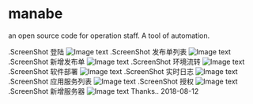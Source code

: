 # manabe
an open source code for operation staff. A tool of automation.
 
 .ScreenShot 登陆
 ![Image text](https://raw.githubusercontent.com/aguncn/manabe/master/img/manabe-demo-9.png)
 .ScreenShot 发布单列表
 ![Image text](https://raw.githubusercontent.com/aguncn/manabe/master/img/manabe-demo-1.png)
  .ScreenShot 新增发布单
 ![Image text](https://raw.githubusercontent.com/aguncn/manabe/master/img/manabe-demo-2.png)
  .ScreenShot 环境流转
 ![Image text](https://raw.githubusercontent.com/aguncn/manabe/master/img/manabe-demo-3.png)
  .ScreenShot 软件部署
 ![Image text](https://raw.githubusercontent.com/aguncn/manabe/master/img/manabe-demo-4.png)
  .ScreenShot 实时日志
 ![Image text](https://raw.githubusercontent.com/aguncn/manabe/master/img/manabe-demo-5.png)
  .ScreenShot 应用服务列表
 ![Image text](https://raw.githubusercontent.com/aguncn/manabe/master/img/manabe-demo-6.png)
  .ScreenShot 授权
 ![Image text](https://raw.githubusercontent.com/aguncn/manabe/master/img/manabe-demo-7.png)
  .ScreenShot 新增服务器
 ![Image text](https://raw.githubusercontent.com/aguncn/manabe/master/img/manabe-demo-8.png)
Thanks..
2018-08-12 
